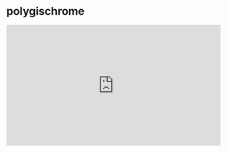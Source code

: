 # polygischrome
<iframe width="560" height="315" src="https://www.youtube.com/embed/pZvhCcB0F_g" title="YouTube video player" frameborder="0" allow="accelerometer; autoplay; clipboard-write; encrypted-media; gyroscope; picture-in-picture" allowfullscreen></iframe>
